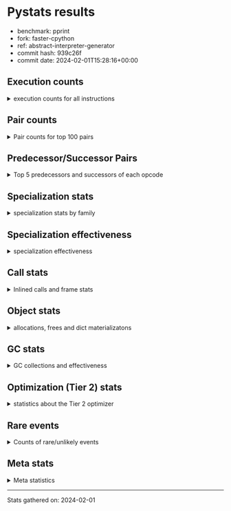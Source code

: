 
# Pystats results

- benchmark: pprint
- fork: faster-cpython
- ref: abstract-interpreter-generator
- commit hash: 939c26f
- commit date: 2024-02-01T15:28:16+00:00

## Execution counts

<details>
<summary> execution counts for all instructions </summary>

|Name | Count | Self | Cumulative | Miss ratio | 
|---|---:|---:|---:|---:|
| LOAD_FAST | 3,904,027,280 | 19.2% | 19.2% |  |
| STORE_FAST | 1,824,010,800 | 9.0% | 28.2% |  |
| LOAD_GLOBAL_BUILTIN | 1,680,009,460 | 8.3% | 36.4% |  |
| LOAD_CONST | 1,328,007,760 | 6.5% | 43.0% |  |
| POP_JUMP_IF_FALSE | 1,224,008,080 | 6.0% | 49.0% |  |
| TO_BOOL_BOOL | 1,056,004,800 | 5.2% | 54.2% |  |
| LOAD_FAST_LOAD_FAST | 1,008,008,880 | 5.0% | 59.1% |  |
| CALL_BUILTIN_FAST | 560,003,940 | 2.8% | 61.9% |  |
| RETURN_VALUE | 560,002,000 | 2.8% | 64.7% |  |
| POP_JUMP_IF_TRUE | 552,001,280 | 2.7% | 67.4% |  |
| RESUME_CHECK | 488,004,300 | 2.4% | 69.8% |  |
| CALL_BUILTIN_O | 448,002,040 | 2.2% | 72.0% |  |
| CALL_PY_EXACT_ARGS | 320,004,040 | 1.6% | 73.5% |  |
| LOAD_ATTR_METHOD_WITH_VALUES | 320,003,980 | 1.6% | 75.1% |  |
| LOAD_ATTR | 312,081,480 | 1.5% | 76.7% |  |
| BUILD_TUPLE | 288,000,880 | 1.4% | 78.1% |  |
| LOAD_GLOBAL_MODULE | 280,001,740 | 1.4% | 79.4% |  |
| POP_TOP | 272,002,320 | 1.3% | 80.8% |  |
| CONTAINS_OP | 256,002,320 | 1.3% | 82.0% |  |
| UNPACK_SEQUENCE_TUPLE | 240,000,660 | 1.2% | 83.2% |  |
| IS_OP | 216,000,880 | 1.1% | 84.3% |  |
| ENTER_EXECUTOR | 215,998,720 | 1.1% | 85.4% |  |
| PUSH_NULL | 208,001,760 | 1.0% | 86.4% |  |
| INTERPRETER_EXIT | 168,000,160 | 0.8% | 87.2% |  |
| CALL_TYPE_1 | 160,001,620 | 0.8% | 88.0% |  |
| LOAD_ATTR_INSTANCE_VALUE | 152,001,880 | 0.7% | 88.7% |  |
| FOR_ITER_LIST | 136,860,620 | 0.7% | 89.4% | 33.4% |
| LOAD_ATTR_METHOD_NO_DICT | 120,000,640 | 0.6% | 90.0% |  |
| EXTENDED_ARG | 120,000,160 | 0.6% | 90.6% |  |
| RETURN_CONST | 104,000,240 | 0.5% | 91.1% |  |
| CALL_METHOD_DESCRIPTOR_O | 104,000,180 | 0.5% | 91.6% |  |
| FOR_ITER_TUPLE | 96,863,760 | 0.5% | 92.1% | 47.2% |
| CALL | 96,027,540 | 0.5% | 92.6% |  |
| BINARY_OP | 96,025,120 | 0.5% | 93.0% |  |
| BINARY_OP_ADD_INT | 96,000,320 | 0.5% | 93.5% |  |
| DELETE_SUBSCR | 96,000,240 | 0.5% | 94.0% |  |
| GET_ITER | 96,000,160 | 0.5% | 94.5% |  |
| BUILD_LIST | 96,000,160 | 0.5% | 94.9% |  |
| STORE_SUBSCR_DICT | 96,000,140 | 0.5% | 95.4% |  |
| TO_BOOL_NONE | 96,000,080 | 0.5% | 95.9% |  |
| STORE_ATTR_SLOT | 95,999,960 | 0.5% | 96.3% |  |
| BINARY_SUBSCR_TUPLE_INT | 95,999,920 | 0.5% | 96.8% |  |
| COMPARE_OP_INT | 80,000,160 | 0.4% | 97.2% |  |
| TO_BOOL | 72,019,860 | 0.4% | 97.6% |  |
| CALL_LEN | 56,000,020 | 0.3% | 97.8% |  |
| COPY | 48,000,720 | 0.2% | 98.1% |  |
| FORMAT_SIMPLE | 48,000,640 | 0.2% | 98.3% |  |
| CONVERT_VALUE | 48,000,640 | 0.2% | 98.5% |  |
| JUMP_FORWARD | 48,000,240 | 0.2% | 98.8% |  |
| LOAD_ATTR_SLOT | 47,999,920 | 0.2% | 99.0% |  |
| STORE_FAST_STORE_FAST | 32,000,480 | 0.2% | 99.2% |  |
| NOP | 24,000,640 | 0.1% | 99.3% |  |
| CALL_METHOD_DESCRIPTOR_NOARGS | 24,000,560 | 0.1% | 99.4% |  |
| BUILD_STRING | 24,000,320 | 0.1% | 99.5% |  |
| UNPACK_SEQUENCE_TWO_TUPLE | 24,000,280 | 0.1% | 99.6% |  |
| TO_BOOL_LIST | 24,000,120 | 0.1% | 99.8% |  |
| CALL_KW | 24,000,000 | 0.1% | 99.9% |  |
| BINARY_OP_SUBTRACT_INT | 16,000,300 | 0.1% | 100.0% |  |
| LOAD_ATTR_METHOD_LAZY_DICT | 8,000,160 | 0.0% | 100.0% |  |
| LOAD_GLOBAL | 2,560 | 0.0% | 100.0% |  |
| JUMP_BACKWARD | 1,700 | 0.0% | 100.0% |  |
| UNPACK_SEQUENCE | 360 | 0.0% | 100.0% |  |
| RESUME | 340 | 0.0% | 100.0% |  |
| COMPARE_OP | 320 | 0.0% | 100.0% |  |
| LOAD_DEREF | 320 | 0.0% | 100.0% |  |
| LOAD_ATTR_MODULE | 240 | 0.0% | 100.0% |  |
| STORE_SUBSCR | 200 | 0.0% | 100.0% |  |
| BINARY_SUBSCR | 160 | 0.0% | 100.0% |  |
| CALL_FUNCTION_EX | 160 | 0.0% | 100.0% |  |
| COPY_FREE_VARS | 160 | 0.0% | 100.0% |  |
| FOR_ITER | 160 | 0.0% | 100.0% |  |
| BINARY_OP_SUBTRACT_FLOAT | 120 | 0.0% | 100.0% |  |
| CHECK_EXC_MATCH | 80 | 0.0% | 100.0% |  |
| POP_EXCEPT | 80 | 0.0% | 100.0% |  |
| PUSH_EXC_INFO | 80 | 0.0% | 100.0% |  |
| BUILD_MAP | 80 | 0.0% | 100.0% |  |
| JUMP_BACKWARD_NO_INTERRUPT | 80 | 0.0% | 100.0% |  |
| POP_JUMP_IF_NONE | 80 | 0.0% | 100.0% |  |
| STORE_ATTR | 80 | 0.0% | 100.0% |  |
| BINARY_OP_ADD_UNICODE | 60 | 0.0% | 100.0% |  |
| CALL_METHOD_DESCRIPTOR_FAST | 60 | 0.0% | 100.0% |  |
| LOAD_ATTR_NONDESCRIPTOR_WITH_VALUES | 60 | 0.0% | 100.0% |  |


</details>

## Pair counts

<details>
<summary> Pair counts for top 100 pairs </summary>

|Pair | Count | Self | Cumulative | 
|---|---:|---:|---:|
| LOAD_GLOBAL_BUILTIN LOAD_FAST | 1,040,006,800 | 5.1% | 5.1% |
| STORE_FAST LOAD_FAST | 928,005,520 | 4.6% | 9.7% |
| LOAD_FAST LOAD_GLOBAL_BUILTIN | 640,002,240 | 3.1% | 12.8% |
| POP_JUMP_IF_FALSE LOAD_GLOBAL_BUILTIN | 536,002,680 | 2.6% | 15.5% |
| TO_BOOL_BOOL POP_JUMP_IF_FALSE | 528,003,940 | 2.6% | 18.1% |
| STORE_FAST STORE_FAST | 464,001,440 | 2.3% | 20.3% |
| POP_JUMP_IF_FALSE LOAD_FAST | 448,003,200 | 2.2% | 22.5% |
| LOAD_FAST TO_BOOL_BOOL | 440,001,000 | 2.2% | 24.7% |
| TO_BOOL_BOOL POP_JUMP_IF_TRUE | 432,000,740 | 2.1% | 26.8% |
| CALL_BUILTIN_FAST TO_BOOL_BOOL | 424,001,680 | 2.1% | 28.9% |
| LOAD_GLOBAL_BUILTIN CALL_BUILTIN_FAST | 424,001,680 | 2.1% | 31.0% |
| LOAD_FAST CALL_BUILTIN_O | 424,001,520 | 2.1% | 33.1% |
| LOAD_FAST LOAD_CONST | 400,002,160 | 2.0% | 35.1% |
| CALL_PY_EXACT_ARGS RESUME_CHECK | 320,004,040 | 1.6% | 36.6% |
| LOAD_FAST LOAD_ATTR_METHOD_WITH_VALUES | 320,003,720 | 1.6% | 38.2% |
| LOAD_CONST LOAD_CONST | 304,002,480 | 1.5% | 39.7% |
| BUILD_TUPLE RETURN_VALUE | 288,000,880 | 1.4% | 41.1% |
| POP_TOP LOAD_FAST | 264,001,920 | 1.3% | 42.4% |
| LOAD_CONST STORE_FAST | 264,000,720 | 1.3% | 43.7% |
| CONTAINS_OP POP_JUMP_IF_FALSE | 256,002,320 | 1.3% | 45.0% |
| RETURN_VALUE RETURN_VALUE | 240,000,800 | 1.2% | 46.2% |
| RETURN_VALUE UNPACK_SEQUENCE_TUPLE | 240,000,520 | 1.2% | 47.3% |
| UNPACK_SEQUENCE_TUPLE STORE_FAST | 232,000,600 | 1.1% | 48.5% |
| LOAD_ATTR IS_OP | 216,000,880 | 1.1% | 49.5% |
| LOAD_GLOBAL_BUILTIN LOAD_ATTR | 216,000,720 | 1.1% | 50.6% |
| POP_JUMP_IF_TRUE LOAD_FAST | 216,000,560 | 1.1% | 51.7% |
| POP_JUMP_IF_TRUE ENTER_EXECUTOR | 215,998,620 | 1.1% | 52.7% |
| LOAD_ATTR_METHOD_WITH_VALUES LOAD_FAST_LOAD_FAST | 208,003,700 | 1.0% | 53.8% |
| LOAD_FAST_LOAD_FAST LOAD_FAST_LOAD_FAST | 208,002,400 | 1.0% | 54.8% |
| LOAD_FAST_LOAD_FAST CALL_PY_EXACT_ARGS | 208,002,400 | 1.0% | 55.8% |
| LOAD_FAST PUSH_NULL | 208,001,440 | 1.0% | 56.8% |
| PUSH_NULL LOAD_FAST | 208,001,040 | 1.0% | 57.8% |
| CALL_BUILTIN_O POP_TOP | 208,000,780 | 1.0% | 58.9% |
| STORE_FAST LOAD_GLOBAL_BUILTIN | 192,001,520 | 0.9% | 59.8% |
| IS_OP POP_JUMP_IF_FALSE | 168,000,720 | 0.8% | 60.6% |
| CACHE RESUME_CHECK | 168,000,000 | 0.8% | 61.5% |
| RESUME_CHECK LOAD_FAST | 160,002,140 | 0.8% | 62.3% |
| RESUME_CHECK LOAD_GLOBAL_BUILTIN | 160,002,040 | 0.8% | 63.0% |
| LOAD_FAST CALL_TYPE_1 | 160,001,560 | 0.8% | 63.8% |
| CALL_TYPE_1 STORE_FAST | 160,001,560 | 0.8% | 64.6% |
| LOAD_GLOBAL_MODULE CONTAINS_OP | 160,001,560 | 0.8% | 65.4% |
| LOAD_FAST LOAD_GLOBAL_MODULE | 160,001,520 | 0.8% | 66.2% |
| LOAD_FAST LOAD_ATTR_INSTANCE_VALUE | 152,001,640 | 0.7% | 66.9% |
| LOAD_ATTR_INSTANCE_VALUE TO_BOOL_BOOL | 144,001,000 | 0.7% | 67.6% |
| LOAD_CONST BUILD_TUPLE | 144,000,720 | 0.7% | 68.4% |
| CALL_BUILTIN_O LOAD_CONST | 144,000,640 | 0.7% | 69.1% |
| CALL_BUILTIN_FAST STORE_FAST | 136,002,060 | 0.7% | 69.7% |
| LOAD_CONST CALL_BUILTIN_FAST | 136,001,520 | 0.7% | 70.4% |
| EXTENDED_ARG POP_JUMP_IF_FALSE | 120,000,160 | 0.6% | 71.0% |
| LOAD_FAST_LOAD_FAST LOAD_FAST | 112,001,440 | 0.6% | 71.5% |
| LOAD_FAST CALL_PY_EXACT_ARGS | 112,001,280 | 0.6% | 72.1% |
| LOAD_FAST LOAD_FAST_LOAD_FAST | 112,000,320 | 0.6% | 72.6% |
| LOAD_ATTR_METHOD_WITH_VALUES LOAD_FAST | 112,000,280 | 0.6% | 73.2% |
| LOAD_FAST CALL_METHOD_DESCRIPTOR_O | 103,999,960 | 0.5% | 73.7% |
| LOAD_FAST LOAD_ATTR | 96,001,560 | 0.5% | 74.2% |
| LOAD_FAST_LOAD_FAST CONTAINS_OP | 96,000,720 | 0.5% | 74.6% |
| LOAD_CONST LOAD_FAST_LOAD_FAST | 96,000,640 | 0.5% | 75.1% |
| POP_JUMP_IF_FALSE LOAD_CONST | 96,000,640 | 0.5% | 75.6% |
| CALL_BUILTIN_O STORE_FAST | 96,000,620 | 0.5% | 76.1% |
| STORE_FAST LOAD_CONST | 96,000,320 | 0.5% | 76.5% |
| LOAD_ATTR STORE_FAST | 96,000,280 | 0.5% | 77.0% |
| LOAD_FAST_LOAD_FAST DELETE_SUBSCR | 96,000,240 | 0.5% | 77.5% |
| BINARY_OP LOAD_FAST_LOAD_FAST | 96,000,180 | 0.5% | 78.0% |
| BUILD_LIST STORE_FAST | 96,000,160 | 0.5% | 78.4% |
| LOAD_FAST GET_ITER | 96,000,160 | 0.5% | 78.9% |
| LOAD_FAST_LOAD_FAST BUILD_TUPLE | 96,000,160 | 0.5% | 79.4% |
| POP_JUMP_IF_FALSE LOAD_FAST_LOAD_FAST | 96,000,160 | 0.5% | 79.8% |
| STORE_FAST BUILD_LIST | 96,000,160 | 0.5% | 80.3% |
| BINARY_OP_ADD_INT STORE_FAST | 96,000,140 | 0.5% | 80.8% |
| LOAD_CONST BINARY_OP_ADD_INT | 96,000,120 | 0.5% | 81.3% |
| TO_BOOL_BOOL EXTENDED_ARG | 96,000,120 | 0.5% | 81.7% |
| CALL_METHOD_DESCRIPTOR_O BINARY_OP | 96,000,080 | 0.5% | 82.2% |
| LOAD_ATTR_METHOD_NO_DICT LOAD_FAST | 96,000,080 | 0.5% | 82.7% |
| STORE_SUBSCR_DICT LOAD_CONST | 96,000,080 | 0.5% | 83.1% |
| TO_BOOL_NONE POP_JUMP_IF_FALSE | 96,000,080 | 0.5% | 83.6% |
| LOAD_FAST_LOAD_FAST STORE_SUBSCR_DICT | 96,000,040 | 0.5% | 84.1% |
| LOAD_CONST LOAD_ATTR_METHOD_NO_DICT | 96,000,000 | 0.5% | 84.6% |
| LOAD_FAST TO_BOOL_NONE | 96,000,000 | 0.5% | 85.0% |
| RETURN_CONST INTERPRETER_EXIT | 96,000,000 | 0.5% | 85.5% |
| RESUME_CHECK LOAD_FAST_LOAD_FAST | 95,999,960 | 0.5% | 86.0% |
| STORE_ATTR_SLOT RETURN_CONST | 95,999,960 | 0.5% | 86.5% |
| LOAD_FAST_LOAD_FAST STORE_ATTR_SLOT | 95,999,920 | 0.5% | 86.9% |
| BINARY_SUBSCR_TUPLE_INT CALL | 95,999,920 | 0.5% | 87.4% |
| LOAD_GLOBAL_MODULE LOAD_FAST | 95,999,920 | 0.5% | 87.9% |
| LOAD_CONST BINARY_SUBSCR_TUPLE_INT | 95,999,840 | 0.5% | 88.3% |
| ENTER_EXECUTOR LOAD_GLOBAL_BUILTIN | 79,999,280 | 0.4% | 88.7% |
| ENTER_EXECUTOR FOR_ITER_LIST | 78,085,140 | 0.4% | 89.1% |
| LOAD_FAST TO_BOOL | 72,000,760 | 0.4% | 89.5% |
| TO_BOOL POP_JUMP_IF_TRUE | 72,000,260 | 0.4% | 89.8% |
| DELETE_SUBSCR LOAD_FAST | 72,000,160 | 0.4% | 90.2% |
| RETURN_VALUE INTERPRETER_EXIT | 72,000,160 | 0.4% | 90.5% |
| POP_JUMP_IF_TRUE LOAD_CONST | 72,000,160 | 0.4% | 90.9% |
| FOR_ITER_TUPLE STORE_FAST | 58,172,940 | 0.3% | 91.2% |
| FOR_ITER_LIST LOAD_FAST_LOAD_FAST | 58,171,180 | 0.3% | 91.5% |
| ENTER_EXECUTOR FOR_ITER_TUPLE | 57,914,220 | 0.3% | 91.7% |
| GET_ITER FOR_ITER_LIST | 57,913,000 | 0.3% | 92.0% |
| COMPARE_OP_INT POP_JUMP_IF_FALSE | 56,000,200 | 0.3% | 92.3% |
| LOAD_FAST CALL_LEN | 55,999,960 | 0.3% | 92.6% |
| FOR_ITER_LIST STORE_FAST | 53,827,340 | 0.3% | 92.8% |
| POP_JUMP_IF_FALSE POP_TOP | 48,000,720 | 0.2% | 93.1% |


</details>

## Predecessor/Successor Pairs

<details>
<summary> Top 5 predecessors and successors of each opcode </summary>

### CACHE

<details>
<summary> Successors and predecessors for CACHE </summary>

|Successors | Count | Percentage | 
|---|---:|---:|
| RESUME_CHECK | 168,000,000 | 100.0% |
| RESUME | 160 | 0.0% |


</details>

### BINARY_SUBSCR

<details>
<summary> Successors and predecessors for BINARY_SUBSCR </summary>

|Predecessors | Count | Percentage | 
|---|---:|---:|
| LOAD_CONST | 160 | 100.0% |

|Successors | Count | Percentage | 
|---|---:|---:|
| CALL | 80 | 50.0% |
| BINARY_SUBSCR_TUPLE_INT | 80 | 50.0% |


</details>

### CHECK_EXC_MATCH

<details>
<summary> Successors and predecessors for CHECK_EXC_MATCH </summary>

|Predecessors | Count | Percentage | 
|---|---:|---:|
| LOAD_GLOBAL_BUILTIN | 60 | 75.0% |
| LOAD_GLOBAL | 20 | 25.0% |

|Successors | Count | Percentage | 
|---|---:|---:|
| POP_JUMP_IF_FALSE | 80 | 100.0% |


</details>

### DELETE_SUBSCR

<details>
<summary> Successors and predecessors for DELETE_SUBSCR </summary>

|Predecessors | Count | Percentage | 
|---|---:|---:|
| LOAD_FAST_LOAD_FAST | 96,000,240 | 100.0% |

|Successors | Count | Percentage | 
|---|---:|---:|
| LOAD_FAST | 72,000,160 | 75.0% |
| LOAD_CONST | 24,000,000 | 25.0% |
| RETURN_CONST | 80 | 0.0% |


</details>

### FORMAT_SIMPLE

<details>
<summary> Successors and predecessors for FORMAT_SIMPLE </summary>

|Predecessors | Count | Percentage | 
|---|---:|---:|
| CONVERT_VALUE | 48,000,640 | 100.0% |

|Successors | Count | Percentage | 
|---|---:|---:|
| BUILD_STRING | 24,000,320 | 50.0% |
| LOAD_CONST | 24,000,320 | 50.0% |


</details>

### GET_ITER

<details>
<summary> Successors and predecessors for GET_ITER </summary>

|Predecessors | Count | Percentage | 
|---|---:|---:|
| LOAD_FAST | 96,000,160 | 100.0% |

|Successors | Count | Percentage | 
|---|---:|---:|
| FOR_ITER_LIST | 57,913,000 | 60.3% |
| FOR_ITER_TUPLE | 38,087,040 | 39.7% |
| FOR_ITER | 120 | 0.0% |


</details>

### INTERPRETER_EXIT

<details>
<summary> Successors and predecessors for INTERPRETER_EXIT </summary>

|Predecessors | Count | Percentage | 
|---|---:|---:|
| RETURN_CONST | 96,000,000 | 57.1% |
| RETURN_VALUE | 72,000,160 | 42.9% |


</details>

### NOP

<details>
<summary> Successors and predecessors for NOP </summary>

|Predecessors | Count | Percentage | 
|---|---:|---:|
| RESUME_CHECK | 23,999,960 | 100.0% |
| STORE_FAST | 480 | 0.0% |
| POP_TOP | 160 | 0.0% |
| RESUME | 40 | 0.0% |

|Successors | Count | Percentage | 
|---|---:|---:|
| LOAD_FAST | 24,000,000 | 100.0% |
| LOAD_GLOBAL_BUILTIN | 400 | 0.0% |
| LOAD_DEREF | 160 | 0.0% |
| LOAD_GLOBAL | 80 | 0.0% |


</details>

### POP_EXCEPT

<details>
<summary> Successors and predecessors for POP_EXCEPT </summary>

|Predecessors | Count | Percentage | 
|---|---:|---:|
| STORE_FAST | 80 | 100.0% |

|Successors | Count | Percentage | 
|---|---:|---:|
| JUMP_BACKWARD_NO_INTERRUPT | 80 | 100.0% |


</details>

### POP_TOP

<details>
<summary> Successors and predecessors for POP_TOP </summary>

|Predecessors | Count | Percentage | 
|---|---:|---:|
| CALL_BUILTIN_O | 208,000,780 | 76.5% |
| POP_JUMP_IF_FALSE | 48,000,720 | 17.6% |
| RETURN_CONST | 8,000,240 | 2.9% |
| CALL_METHOD_DESCRIPTOR_O | 8,000,100 | 2.9% |
| CALL | 480 | 0.0% |

|Successors | Count | Percentage | 
|---|---:|---:|
| LOAD_FAST | 264,001,920 | 97.1% |
| RETURN_CONST | 8,000,080 | 2.9% |
| NOP | 160 | 0.0% |
| LOAD_CONST | 80 | 0.0% |
| LOAD_FAST_LOAD_FAST | 80 | 0.0% |


</details>

### PUSH_EXC_INFO

<details>
<summary> Successors and predecessors for PUSH_EXC_INFO </summary>

|Predecessors | Count | Percentage | 
|---|---:|---:|
| ENTER_EXECUTOR | 80 | 100.0% |

|Successors | Count | Percentage | 
|---|---:|---:|
| LOAD_GLOBAL | 40 | 50.0% |
| LOAD_GLOBAL_BUILTIN | 40 | 50.0% |


</details>

### PUSH_NULL

<details>
<summary> Successors and predecessors for PUSH_NULL </summary>

|Predecessors | Count | Percentage | 
|---|---:|---:|
| LOAD_FAST | 208,001,440 | 100.0% |
| LOAD_DEREF | 160 | 0.0% |
| LOAD_ATTR_MODULE | 120 | 0.0% |
| LOAD_ATTR | 40 | 0.0% |

|Successors | Count | Percentage | 
|---|---:|---:|
| LOAD_FAST | 208,001,040 | 100.0% |
| CALL | 640 | 0.0% |
| LOAD_FAST_LOAD_FAST | 80 | 0.0% |


</details>

### RETURN_VALUE

<details>
<summary> Successors and predecessors for RETURN_VALUE </summary>

|Predecessors | Count | Percentage | 
|---|---:|---:|
| BUILD_TUPLE | 288,000,880 | 51.4% |
| RETURN_VALUE | 240,000,800 | 42.9% |
| COMPARE_OP_INT | 23,999,960 | 4.3% |
| LOAD_FAST | 8,000,240 | 1.4% |
| CALL_METHOD_DESCRIPTOR_NOARGS | 60 | 0.0% |

|Successors | Count | Percentage | 
|---|---:|---:|
| RETURN_VALUE | 240,000,800 | 42.9% |
| UNPACK_SEQUENCE_TUPLE | 240,000,520 | 42.9% |
| INTERPRETER_EXIT | 72,000,160 | 12.9% |
| STORE_FAST | 8,000,080 | 1.4% |
| UNPACK_SEQUENCE | 280 | 0.0% |


</details>

### STORE_SUBSCR

<details>
<summary> Successors and predecessors for STORE_SUBSCR </summary>

|Predecessors | Count | Percentage | 
|---|---:|---:|
| LOAD_FAST_LOAD_FAST | 200 | 100.0% |

|Successors | Count | Percentage | 
|---|---:|---:|
| STORE_SUBSCR_DICT | 100 | 50.0% |
| LOAD_CONST | 80 | 40.0% |
| LOAD_FAST | 20 | 10.0% |


</details>

### TO_BOOL

<details>
<summary> Successors and predecessors for TO_BOOL </summary>

|Predecessors | Count | Percentage | 
|---|---:|---:|
| LOAD_FAST | 72,000,760 | 100.0% |
| TO_BOOL | 18,340 | 0.0% |
| CALL | 200 | 0.0% |
| CALL_BUILTIN_FAST | 200 | 0.0% |
| COPY | 160 | 0.0% |

|Successors | Count | Percentage | 
|---|---:|---:|
| POP_JUMP_IF_TRUE | 72,000,260 | 100.0% |
| TO_BOOL | 18,340 | 0.0% |
| TO_BOOL_BOOL | 640 | 0.0% |
| POP_JUMP_IF_FALSE | 460 | 0.0% |
| TO_BOOL_NONE | 80 | 0.0% |


</details>

### BINARY_OP

<details>
<summary> Successors and predecessors for BINARY_OP </summary>

|Predecessors | Count | Percentage | 
|---|---:|---:|
| CALL_METHOD_DESCRIPTOR_O | 96,000,080 | 100.0% |
| BINARY_OP | 24,280 | 0.0% |
| LOAD_CONST | 280 | 0.0% |
| LOAD_FAST | 280 | 0.0% |
| CALL | 80 | 0.0% |

|Successors | Count | Percentage | 
|---|---:|---:|
| LOAD_FAST_LOAD_FAST | 96,000,180 | 100.0% |
| BINARY_OP | 24,280 | 0.0% |
| STORE_FAST | 220 | 0.0% |
| BINARY_OP_ADD_INT | 160 | 0.0% |
| BINARY_OP_SUBTRACT_INT | 100 | 0.0% |


</details>

### BUILD_LIST

<details>
<summary> Successors and predecessors for BUILD_LIST </summary>

|Predecessors | Count | Percentage | 
|---|---:|---:|
| STORE_FAST | 96,000,160 | 100.0% |

|Successors | Count | Percentage | 
|---|---:|---:|
| STORE_FAST | 96,000,160 | 100.0% |


</details>

### BUILD_MAP

<details>
<summary> Successors and predecessors for BUILD_MAP </summary>

|Predecessors | Count | Percentage | 
|---|---:|---:|
| LOAD_CONST | 80 | 100.0% |

|Successors | Count | Percentage | 
|---|---:|---:|
| LOAD_CONST | 80 | 100.0% |


</details>

### BUILD_STRING

<details>
<summary> Successors and predecessors for BUILD_STRING </summary>

|Predecessors | Count | Percentage | 
|---|---:|---:|
| FORMAT_SIMPLE | 24,000,320 | 100.0% |

|Successors | Count | Percentage | 
|---|---:|---:|
| CALL_BUILTIN_O | 24,000,240 | 100.0% |
| CALL | 80 | 0.0% |


</details>

### BUILD_TUPLE

<details>
<summary> Successors and predecessors for BUILD_TUPLE </summary>

|Predecessors | Count | Percentage | 
|---|---:|---:|
| LOAD_CONST | 144,000,720 | 50.0% |
| LOAD_FAST_LOAD_FAST | 96,000,160 | 33.3% |
| CALL | 48,000,000 | 16.7% |

|Successors | Count | Percentage | 
|---|---:|---:|
| RETURN_VALUE | 288,000,880 | 100.0% |


</details>

### CALL

<details>
<summary> Successors and predecessors for CALL </summary>

|Predecessors | Count | Percentage | 
|---|---:|---:|
| BINARY_SUBSCR_TUPLE_INT | 95,999,920 | 100.0% |
| CALL | 24,380 | 0.0% |
| LOAD_FAST | 1,200 | 0.0% |
| PUSH_NULL | 640 | 0.0% |
| LOAD_FAST_LOAD_FAST | 320 | 0.0% |

|Successors | Count | Percentage | 
|---|---:|---:|
| BUILD_TUPLE | 48,000,000 | 50.0% |
| LOAD_GLOBAL_MODULE | 47,999,920 | 50.0% |
| CALL | 24,380 | 0.0% |
| STORE_FAST | 500 | 0.0% |
| POP_TOP | 480 | 0.0% |


</details>

### CALL_FUNCTION_EX

<details>
<summary> Successors and predecessors for CALL_FUNCTION_EX </summary>

|Predecessors | Count | Percentage | 
|---|---:|---:|
| LOAD_FAST | 160 | 100.0% |

|Successors | Count | Percentage | 
|---|---:|---:|
| COPY_FREE_VARS | 160 | 100.0% |


</details>

### CALL_KW

<details>
<summary> Successors and predecessors for CALL_KW </summary>

|Predecessors | Count | Percentage | 
|---|---:|---:|
| LOAD_CONST | 24,000,000 | 100.0% |

|Successors | Count | Percentage | 
|---|---:|---:|
| STORE_FAST | 24,000,000 | 100.0% |


</details>

### COMPARE_OP

<details>
<summary> Successors and predecessors for COMPARE_OP </summary>

|Predecessors | Count | Percentage | 
|---|---:|---:|
| LOAD_CONST | 200 | 62.5% |
| LOAD_ATTR | 40 | 12.5% |
| LOAD_FAST | 40 | 12.5% |
| LOAD_ATTR_SLOT | 40 | 12.5% |

|Successors | Count | Percentage | 
|---|---:|---:|
| COMPARE_OP_INT | 160 | 50.0% |
| POP_JUMP_IF_FALSE | 120 | 37.5% |
| RETURN_VALUE | 40 | 12.5% |


</details>

### CONTAINS_OP

<details>
<summary> Successors and predecessors for CONTAINS_OP </summary>

|Predecessors | Count | Percentage | 
|---|---:|---:|
| LOAD_GLOBAL_MODULE | 160,001,560 | 62.5% |
| LOAD_FAST_LOAD_FAST | 96,000,720 | 37.5% |
| LOAD_GLOBAL | 40 | 0.0% |

|Successors | Count | Percentage | 
|---|---:|---:|
| POP_JUMP_IF_FALSE | 256,002,320 | 100.0% |


</details>

### CONVERT_VALUE

<details>
<summary> Successors and predecessors for CONVERT_VALUE </summary>

|Predecessors | Count | Percentage | 
|---|---:|---:|
| LOAD_FAST | 48,000,640 | 100.0% |

|Successors | Count | Percentage | 
|---|---:|---:|
| FORMAT_SIMPLE | 48,000,640 | 100.0% |


</details>

### COPY

<details>
<summary> Successors and predecessors for COPY </summary>

|Predecessors | Count | Percentage | 
|---|---:|---:|
| LOAD_FAST | 48,000,640 | 100.0% |
| BINARY_OP_ADD_INT | 60 | 0.0% |
| BINARY_OP | 20 | 0.0% |

|Successors | Count | Percentage | 
|---|---:|---:|
| TO_BOOL_BOOL | 48,000,480 | 100.0% |
| TO_BOOL | 160 | 0.0% |
| STORE_FAST_STORE_FAST | 80 | 0.0% |


</details>

### COPY_FREE_VARS

<details>
<summary> Successors and predecessors for COPY_FREE_VARS </summary>

|Predecessors | Count | Percentage | 
|---|---:|---:|
| CALL_FUNCTION_EX | 160 | 100.0% |

|Successors | Count | Percentage | 
|---|---:|---:|
| RESUME_CHECK | 120 | 75.0% |
| RESUME | 40 | 25.0% |


</details>

### ENTER_EXECUTOR

<details>
<summary> Successors and predecessors for ENTER_EXECUTOR </summary>

|Predecessors | Count | Percentage | 
|---|---:|---:|
| POP_JUMP_IF_TRUE | 215,998,620 | 100.0% |
| JUMP_BACKWARD | 100 | 0.0% |

|Successors | Count | Percentage | 
|---|---:|---:|
| LOAD_GLOBAL_BUILTIN | 79,999,280 | 37.0% |
| FOR_ITER_LIST | 78,085,140 | 36.2% |
| FOR_ITER_TUPLE | 57,914,220 | 26.8% |
| PUSH_EXC_INFO | 80 | 0.0% |


</details>

### EXTENDED_ARG

<details>
<summary> Successors and predecessors for EXTENDED_ARG </summary>

|Predecessors | Count | Percentage | 
|---|---:|---:|
| TO_BOOL_BOOL | 96,000,120 | 80.0% |
| IS_OP | 24,000,000 | 20.0% |
| TO_BOOL | 40 | 0.0% |

|Successors | Count | Percentage | 
|---|---:|---:|
| POP_JUMP_IF_FALSE | 120,000,160 | 100.0% |


</details>

### FOR_ITER

<details>
<summary> Successors and predecessors for FOR_ITER </summary>

|Predecessors | Count | Percentage | 
|---|---:|---:|
| GET_ITER | 120 | 75.0% |
| JUMP_BACKWARD | 40 | 25.0% |

|Successors | Count | Percentage | 
|---|---:|---:|
| STORE_FAST | 40 | 25.0% |
| UNPACK_SEQUENCE | 40 | 25.0% |
| FOR_ITER_LIST | 40 | 25.0% |
| FOR_ITER_TUPLE | 40 | 25.0% |


</details>

### IS_OP

<details>
<summary> Successors and predecessors for IS_OP </summary>

|Predecessors | Count | Percentage | 
|---|---:|---:|
| LOAD_ATTR | 216,000,880 | 100.0% |

|Successors | Count | Percentage | 
|---|---:|---:|
| POP_JUMP_IF_FALSE | 168,000,720 | 77.8% |
| POP_JUMP_IF_TRUE | 24,000,160 | 11.1% |
| EXTENDED_ARG | 24,000,000 | 11.1% |


</details>

### JUMP_BACKWARD

<details>
<summary> Successors and predecessors for JUMP_BACKWARD </summary>

|Predecessors | Count | Percentage | 
|---|---:|---:|
| POP_JUMP_IF_TRUE | 1,700 | 100.0% |

|Successors | Count | Percentage | 
|---|---:|---:|
| FOR_ITER_TUPLE | 640 | 37.6% |
| FOR_ITER_LIST | 600 | 35.3% |
| LOAD_FAST | 320 | 18.8% |
| ENTER_EXECUTOR | 100 | 5.9% |
| FOR_ITER | 40 | 2.4% |


</details>

### JUMP_BACKWARD_NO_INTERRUPT

<details>
<summary> Successors and predecessors for JUMP_BACKWARD_NO_INTERRUPT </summary>

|Predecessors | Count | Percentage | 
|---|---:|---:|
| POP_EXCEPT | 80 | 100.0% |

|Successors | Count | Percentage | 
|---|---:|---:|
| LOAD_FAST | 80 | 100.0% |


</details>

### JUMP_FORWARD

<details>
<summary> Successors and predecessors for JUMP_FORWARD </summary>

|Predecessors | Count | Percentage | 
|---|---:|---:|
| STORE_FAST | 48,000,160 | 100.0% |
| LOAD_FAST | 80 | 0.0% |

|Successors | Count | Percentage | 
|---|---:|---:|
| LOAD_GLOBAL_BUILTIN | 24,000,120 | 50.0% |
| LOAD_FAST | 24,000,000 | 50.0% |
| LOAD_FAST_LOAD_FAST | 80 | 0.0% |
| LOAD_GLOBAL | 40 | 0.0% |


</details>

### LOAD_ATTR

<details>
<summary> Successors and predecessors for LOAD_ATTR </summary>

|Predecessors | Count | Percentage | 
|---|---:|---:|
| LOAD_GLOBAL_BUILTIN | 216,000,720 | 69.2% |
| LOAD_FAST | 96,001,560 | 30.8% |
| LOAD_ATTR | 78,540 | 0.0% |
| LOAD_GLOBAL | 240 | 0.0% |
| LOAD_CONST | 160 | 0.0% |

|Successors | Count | Percentage | 
|---|---:|---:|
| IS_OP | 216,000,880 | 69.2% |
| STORE_FAST | 96,000,280 | 30.8% |
| LOAD_ATTR | 78,540 | 0.0% |
| LOAD_ATTR_METHOD_WITH_VALUES | 260 | 0.0% |
| LOAD_FAST | 240 | 0.0% |


</details>

### LOAD_CONST

<details>
<summary> Successors and predecessors for LOAD_CONST </summary>

|Predecessors | Count | Percentage | 
|---|---:|---:|
| LOAD_FAST | 400,002,160 | 30.1% |
| LOAD_CONST | 304,002,480 | 22.9% |
| CALL_BUILTIN_O | 144,000,640 | 10.8% |
| POP_JUMP_IF_FALSE | 96,000,640 | 7.2% |
| STORE_FAST | 96,000,320 | 7.2% |

|Successors | Count | Percentage | 
|---|---:|---:|
| LOAD_CONST | 304,002,480 | 22.9% |
| STORE_FAST | 264,000,720 | 19.9% |
| BUILD_TUPLE | 144,000,720 | 10.8% |
| CALL_BUILTIN_FAST | 136,001,520 | 10.2% |
| LOAD_FAST_LOAD_FAST | 96,000,640 | 7.2% |


</details>

### LOAD_DEREF

<details>
<summary> Successors and predecessors for LOAD_DEREF </summary>

|Predecessors | Count | Percentage | 
|---|---:|---:|
| NOP | 160 | 50.0% |
| STORE_FAST | 160 | 50.0% |

|Successors | Count | Percentage | 
|---|---:|---:|
| PUSH_NULL | 160 | 50.0% |
| STORE_FAST | 160 | 50.0% |


</details>

### LOAD_FAST

<details>
<summary> Successors and predecessors for LOAD_FAST </summary>

|Predecessors | Count | Percentage | 
|---|---:|---:|
| LOAD_GLOBAL_BUILTIN | 1,040,006,800 | 26.6% |
| STORE_FAST | 928,005,520 | 23.8% |
| POP_JUMP_IF_FALSE | 448,003,200 | 11.5% |
| POP_TOP | 264,001,920 | 6.8% |
| POP_JUMP_IF_TRUE | 216,000,560 | 5.5% |

|Successors | Count | Percentage | 
|---|---:|---:|
| LOAD_GLOBAL_BUILTIN | 640,002,240 | 16.4% |
| TO_BOOL_BOOL | 440,001,000 | 11.3% |
| CALL_BUILTIN_O | 424,001,520 | 10.9% |
| LOAD_CONST | 400,002,160 | 10.2% |
| LOAD_ATTR_METHOD_WITH_VALUES | 320,003,720 | 8.2% |


</details>

### LOAD_FAST_LOAD_FAST

<details>
<summary> Successors and predecessors for LOAD_FAST_LOAD_FAST </summary>

|Predecessors | Count | Percentage | 
|---|---:|---:|
| LOAD_ATTR_METHOD_WITH_VALUES | 208,003,700 | 20.6% |
| LOAD_FAST_LOAD_FAST | 208,002,400 | 20.6% |
| LOAD_FAST | 112,000,320 | 11.1% |
| LOAD_CONST | 96,000,640 | 9.5% |
| BINARY_OP | 96,000,180 | 9.5% |

|Successors | Count | Percentage | 
|---|---:|---:|
| LOAD_FAST_LOAD_FAST | 208,002,400 | 20.6% |
| CALL_PY_EXACT_ARGS | 208,002,400 | 20.6% |
| LOAD_FAST | 112,001,440 | 11.1% |
| CONTAINS_OP | 96,000,720 | 9.5% |
| DELETE_SUBSCR | 96,000,240 | 9.5% |


</details>

### LOAD_GLOBAL

<details>
<summary> Successors and predecessors for LOAD_GLOBAL </summary>

|Predecessors | Count | Percentage | 
|---|---:|---:|
| LOAD_FAST | 800 | 31.2% |
| POP_JUMP_IF_FALSE | 680 | 26.6% |
| STORE_FAST | 160 | 6.2% |
| RESUME | 160 | 6.2% |
| RESUME_CHECK | 160 | 6.2% |

|Successors | Count | Percentage | 
|---|---:|---:|
| LOAD_GLOBAL_BUILTIN | 1,020 | 39.8% |
| LOAD_FAST | 720 | 28.1% |
| LOAD_GLOBAL_MODULE | 260 | 10.2% |
| LOAD_ATTR | 240 | 9.4% |
| CALL | 220 | 8.6% |


</details>

### POP_JUMP_IF_FALSE

<details>
<summary> Successors and predecessors for POP_JUMP_IF_FALSE </summary>

|Predecessors | Count | Percentage | 
|---|---:|---:|
| TO_BOOL_BOOL | 528,003,940 | 43.1% |
| CONTAINS_OP | 256,002,320 | 20.9% |
| IS_OP | 168,000,720 | 13.7% |
| EXTENDED_ARG | 120,000,160 | 9.8% |
| TO_BOOL_NONE | 96,000,080 | 7.8% |

|Successors | Count | Percentage | 
|---|---:|---:|
| LOAD_GLOBAL_BUILTIN | 536,002,680 | 43.8% |
| LOAD_FAST | 448,003,200 | 36.6% |
| LOAD_CONST | 96,000,640 | 7.8% |
| LOAD_FAST_LOAD_FAST | 96,000,160 | 7.8% |
| POP_TOP | 48,000,720 | 3.9% |


</details>

### POP_JUMP_IF_NONE

<details>
<summary> Successors and predecessors for POP_JUMP_IF_NONE </summary>

|Predecessors | Count | Percentage | 
|---|---:|---:|
| LOAD_FAST | 80 | 100.0% |

|Successors | Count | Percentage | 
|---|---:|---:|
| LOAD_CONST | 80 | 100.0% |


</details>

### POP_JUMP_IF_TRUE

<details>
<summary> Successors and predecessors for POP_JUMP_IF_TRUE </summary>

|Predecessors | Count | Percentage | 
|---|---:|---:|
| TO_BOOL_BOOL | 432,000,740 | 78.3% |
| TO_BOOL | 72,000,260 | 13.0% |
| IS_OP | 24,000,160 | 4.3% |
| TO_BOOL_LIST | 24,000,120 | 4.3% |

|Successors | Count | Percentage | 
|---|---:|---:|
| LOAD_FAST | 216,000,560 | 39.1% |
| ENTER_EXECUTOR | 215,998,620 | 39.1% |
| LOAD_CONST | 72,000,160 | 13.0% |
| LOAD_GLOBAL_BUILTIN | 48,000,040 | 8.7% |
| JUMP_BACKWARD | 1,700 | 0.0% |


</details>

### RETURN_CONST

<details>
<summary> Successors and predecessors for RETURN_CONST </summary>

|Predecessors | Count | Percentage | 
|---|---:|---:|
| STORE_ATTR_SLOT | 95,999,960 | 92.3% |
| POP_TOP | 8,000,080 | 7.7% |
| DELETE_SUBSCR | 80 | 0.0% |
| POP_JUMP_IF_TRUE | 80 | 0.0% |
| STORE_ATTR | 40 | 0.0% |

|Successors | Count | Percentage | 
|---|---:|---:|
| INTERPRETER_EXIT | 96,000,000 | 92.3% |
| POP_TOP | 8,000,240 | 7.7% |


</details>

### STORE_ATTR

<details>
<summary> Successors and predecessors for STORE_ATTR </summary>

|Predecessors | Count | Percentage | 
|---|---:|---:|
| LOAD_FAST_LOAD_FAST | 80 | 100.0% |

|Successors | Count | Percentage | 
|---|---:|---:|
| RETURN_CONST | 40 | 50.0% |
| STORE_ATTR_SLOT | 40 | 50.0% |


</details>

### STORE_FAST

<details>
<summary> Successors and predecessors for STORE_FAST </summary>

|Predecessors | Count | Percentage | 
|---|---:|---:|
| STORE_FAST | 464,001,440 | 25.4% |
| LOAD_CONST | 264,000,720 | 14.5% |
| UNPACK_SEQUENCE_TUPLE | 232,000,600 | 12.7% |
| CALL_TYPE_1 | 160,001,560 | 8.8% |
| CALL_BUILTIN_FAST | 136,002,060 | 7.5% |

|Successors | Count | Percentage | 
|---|---:|---:|
| LOAD_FAST | 928,005,520 | 50.9% |
| STORE_FAST | 464,001,440 | 25.4% |
| LOAD_GLOBAL_BUILTIN | 192,001,520 | 10.5% |
| LOAD_CONST | 96,000,320 | 5.3% |
| BUILD_LIST | 96,000,160 | 5.3% |


</details>

### STORE_FAST_STORE_FAST

<details>
<summary> Successors and predecessors for STORE_FAST_STORE_FAST </summary>

|Predecessors | Count | Percentage | 
|---|---:|---:|
| UNPACK_SEQUENCE_TWO_TUPLE | 24,000,280 | 75.0% |
| UNPACK_SEQUENCE_TUPLE | 8,000,060 | 25.0% |
| COPY | 80 | 0.0% |
| UNPACK_SEQUENCE | 60 | 0.0% |

|Successors | Count | Percentage | 
|---|---:|---:|
| LOAD_FAST | 24,000,320 | 75.0% |
| STORE_FAST | 8,000,080 | 25.0% |
| LOAD_GLOBAL | 40 | 0.0% |
| LOAD_GLOBAL_BUILTIN | 40 | 0.0% |


</details>

### UNPACK_SEQUENCE

<details>
<summary> Successors and predecessors for UNPACK_SEQUENCE </summary>

|Predecessors | Count | Percentage | 
|---|---:|---:|
| RETURN_VALUE | 280 | 77.8% |
| FOR_ITER | 40 | 11.1% |
| FOR_ITER_LIST | 40 | 11.1% |

|Successors | Count | Percentage | 
|---|---:|---:|
| UNPACK_SEQUENCE_TUPLE | 140 | 38.9% |
| STORE_FAST | 120 | 33.3% |
| STORE_FAST_STORE_FAST | 60 | 16.7% |
| UNPACK_SEQUENCE_TWO_TUPLE | 40 | 11.1% |


</details>

### RESUME

<details>
<summary> Successors and predecessors for RESUME </summary>

|Predecessors | Count | Percentage | 
|---|---:|---:|
| CACHE | 160 | 47.1% |
| CALL | 140 | 41.2% |
| COPY_FREE_VARS | 40 | 11.8% |

|Successors | Count | Percentage | 
|---|---:|---:|
| LOAD_GLOBAL | 160 | 47.1% |
| LOAD_FAST | 100 | 29.4% |
| NOP | 40 | 11.8% |
| LOAD_FAST_LOAD_FAST | 40 | 11.8% |


</details>

### BINARY_OP_ADD_INT

<details>
<summary> Successors and predecessors for BINARY_OP_ADD_INT </summary>

|Predecessors | Count | Percentage | 
|---|---:|---:|
| LOAD_CONST | 96,000,120 | 100.0% |
| BINARY_OP | 160 | 0.0% |
| LOAD_ATTR_INSTANCE_VALUE | 40 | 0.0% |

|Successors | Count | Percentage | 
|---|---:|---:|
| STORE_FAST | 96,000,140 | 100.0% |
| COPY | 60 | 0.0% |
| LOAD_FAST_LOAD_FAST | 60 | 0.0% |
| CALL_PY_EXACT_ARGS | 40 | 0.0% |
| CALL | 20 | 0.0% |


</details>

### BINARY_OP_ADD_UNICODE

<details>
<summary> Successors and predecessors for BINARY_OP_ADD_UNICODE </summary>

|Predecessors | Count | Percentage | 
|---|---:|---:|
| BINARY_OP | 60 | 100.0% |

|Successors | Count | Percentage | 
|---|---:|---:|
| STORE_FAST | 60 | 100.0% |


</details>

### BINARY_OP_SUBTRACT_FLOAT

<details>
<summary> Successors and predecessors for BINARY_OP_SUBTRACT_FLOAT </summary>

|Predecessors | Count | Percentage | 
|---|---:|---:|
| LOAD_FAST | 80 | 66.7% |
| BINARY_OP | 40 | 33.3% |

|Successors | Count | Percentage | 
|---|---:|---:|
| STORE_FAST | 120 | 100.0% |


</details>

### BINARY_OP_SUBTRACT_INT

<details>
<summary> Successors and predecessors for BINARY_OP_SUBTRACT_INT </summary>

|Predecessors | Count | Percentage | 
|---|---:|---:|
| LOAD_FAST | 16,000,120 | 100.0% |
| BINARY_OP | 100 | 0.0% |
| LOAD_FAST_LOAD_FAST | 80 | 0.0% |

|Successors | Count | Percentage | 
|---|---:|---:|
| STORE_FAST | 8,000,180 | 50.0% |
| LOAD_FAST | 8,000,060 | 50.0% |
| LOAD_CONST | 60 | 0.0% |


</details>

### BINARY_SUBSCR_TUPLE_INT

<details>
<summary> Successors and predecessors for BINARY_SUBSCR_TUPLE_INT </summary>

|Predecessors | Count | Percentage | 
|---|---:|---:|
| LOAD_CONST | 95,999,840 | 100.0% |
| BINARY_SUBSCR | 80 | 0.0% |

|Successors | Count | Percentage | 
|---|---:|---:|
| CALL | 95,999,920 | 100.0% |


</details>

### CALL_BUILTIN_FAST

<details>
<summary> Successors and predecessors for CALL_BUILTIN_FAST </summary>

|Predecessors | Count | Percentage | 
|---|---:|---:|
| LOAD_GLOBAL_BUILTIN | 424,001,680 | 75.7% |
| LOAD_CONST | 136,001,520 | 24.3% |
| LOAD_FAST | 440 | 0.0% |
| CALL | 300 | 0.0% |

|Successors | Count | Percentage | 
|---|---:|---:|
| TO_BOOL_BOOL | 424,001,680 | 75.7% |
| STORE_FAST | 136,002,060 | 24.3% |
| TO_BOOL | 200 | 0.0% |


</details>

### CALL_BUILTIN_O

<details>
<summary> Successors and predecessors for CALL_BUILTIN_O </summary>

|Predecessors | Count | Percentage | 
|---|---:|---:|
| LOAD_FAST | 424,001,520 | 94.6% |
| BUILD_STRING | 24,000,240 | 5.4% |
| CALL | 280 | 0.0% |

|Successors | Count | Percentage | 
|---|---:|---:|
| POP_TOP | 208,000,780 | 46.4% |
| LOAD_CONST | 144,000,640 | 32.1% |
| STORE_FAST | 96,000,620 | 21.4% |


</details>

### CALL_LEN

<details>
<summary> Successors and predecessors for CALL_LEN </summary>

|Predecessors | Count | Percentage | 
|---|---:|---:|
| LOAD_FAST | 55,999,960 | 100.0% |
| CALL | 60 | 0.0% |

|Successors | Count | Percentage | 
|---|---:|---:|
| LOAD_CONST | 47,999,960 | 85.7% |
| LOAD_FAST | 8,000,060 | 14.3% |


</details>

### CALL_METHOD_DESCRIPTOR_FAST

<details>
<summary> Successors and predecessors for CALL_METHOD_DESCRIPTOR_FAST </summary>

|Predecessors | Count | Percentage | 
|---|---:|---:|
| LOAD_CONST | 40 | 66.7% |
| CALL | 20 | 33.3% |

|Successors | Count | Percentage | 
|---|---:|---:|
| STORE_FAST | 60 | 100.0% |


</details>

### CALL_METHOD_DESCRIPTOR_NOARGS

<details>
<summary> Successors and predecessors for CALL_METHOD_DESCRIPTOR_NOARGS </summary>

|Predecessors | Count | Percentage | 
|---|---:|---:|
| LOAD_ATTR_METHOD_NO_DICT | 24,000,440 | 100.0% |
| CALL | 80 | 0.0% |
| LOAD_ATTR_METHOD_LAZY_DICT | 40 | 0.0% |

|Successors | Count | Percentage | 
|---|---:|---:|
| LOAD_GLOBAL_MODULE | 23,999,920 | 100.0% |
| LOAD_FAST | 540 | 0.0% |
| RETURN_VALUE | 60 | 0.0% |
| LOAD_GLOBAL | 40 | 0.0% |


</details>

### CALL_METHOD_DESCRIPTOR_O

<details>
<summary> Successors and predecessors for CALL_METHOD_DESCRIPTOR_O </summary>

|Predecessors | Count | Percentage | 
|---|---:|---:|
| LOAD_FAST | 103,999,960 | 100.0% |
| CALL | 140 | 0.0% |
| LOAD_CONST | 80 | 0.0% |

|Successors | Count | Percentage | 
|---|---:|---:|
| BINARY_OP | 96,000,080 | 92.3% |
| POP_TOP | 8,000,100 | 7.7% |


</details>

### CALL_PY_EXACT_ARGS

<details>
<summary> Successors and predecessors for CALL_PY_EXACT_ARGS </summary>

|Predecessors | Count | Percentage | 
|---|---:|---:|
| LOAD_FAST_LOAD_FAST | 208,002,400 | 65.0% |
| LOAD_FAST | 112,001,280 | 35.0% |
| CALL | 280 | 0.0% |
| LOAD_CONST | 40 | 0.0% |
| BINARY_OP_ADD_INT | 40 | 0.0% |

|Successors | Count | Percentage | 
|---|---:|---:|
| RESUME_CHECK | 320,004,040 | 100.0% |


</details>

### CALL_TYPE_1

<details>
<summary> Successors and predecessors for CALL_TYPE_1 </summary>

|Predecessors | Count | Percentage | 
|---|---:|---:|
| LOAD_FAST | 160,001,560 | 100.0% |
| CALL | 60 | 0.0% |

|Successors | Count | Percentage | 
|---|---:|---:|
| STORE_FAST | 160,001,560 | 100.0% |
| LOAD_ATTR | 60 | 0.0% |


</details>

### COMPARE_OP_INT

<details>
<summary> Successors and predecessors for COMPARE_OP_INT </summary>

|Predecessors | Count | Percentage | 
|---|---:|---:|
| LOAD_CONST | 48,000,040 | 60.0% |
| LOAD_ATTR_SLOT | 23,999,920 | 30.0% |
| LOAD_FAST | 8,000,040 | 10.0% |
| COMPARE_OP | 160 | 0.0% |

|Successors | Count | Percentage | 
|---|---:|---:|
| POP_JUMP_IF_FALSE | 56,000,200 | 70.0% |
| RETURN_VALUE | 23,999,960 | 30.0% |


</details>

### FOR_ITER_LIST

<details>
<summary> Successors and predecessors for FOR_ITER_LIST </summary>

|Predecessors | Count | Percentage | 
|---|---:|---:|
| ENTER_EXECUTOR | 78,085,140 | 57.1% |
| GET_ITER | 57,913,000 | 42.3% |
| FOR_ITER_TUPLE | 861,840 | 0.6% |
| JUMP_BACKWARD | 600 | 0.0% |
| FOR_ITER | 40 | 0.0% |

|Successors | Count | Percentage | 
|---|---:|---:|
| LOAD_FAST_LOAD_FAST | 58,171,180 | 42.5% |
| STORE_FAST | 53,827,340 | 39.3% |
| UNPACK_SEQUENCE_TWO_TUPLE | 24,000,240 | 17.5% |
| FOR_ITER_TUPLE | 861,820 | 0.6% |
| UNPACK_SEQUENCE | 40 | 0.0% |


</details>

### FOR_ITER_TUPLE

<details>
<summary> Successors and predecessors for FOR_ITER_TUPLE </summary>

|Predecessors | Count | Percentage | 
|---|---:|---:|
| ENTER_EXECUTOR | 57,914,220 | 59.8% |
| GET_ITER | 38,087,040 | 39.3% |
| FOR_ITER_LIST | 861,820 | 0.9% |
| JUMP_BACKWARD | 640 | 0.0% |
| FOR_ITER | 40 | 0.0% |

|Successors | Count | Percentage | 
|---|---:|---:|
| STORE_FAST | 58,172,940 | 60.1% |
| LOAD_FAST_LOAD_FAST | 37,828,980 | 39.1% |
| FOR_ITER_LIST | 861,840 | 0.9% |


</details>

### LOAD_ATTR_INSTANCE_VALUE

<details>
<summary> Successors and predecessors for LOAD_ATTR_INSTANCE_VALUE </summary>

|Predecessors | Count | Percentage | 
|---|---:|---:|
| LOAD_FAST | 152,001,640 | 100.0% |
| LOAD_ATTR | 200 | 0.0% |
| LOAD_FAST_LOAD_FAST | 40 | 0.0% |

|Successors | Count | Percentage | 
|---|---:|---:|
| TO_BOOL_BOOL | 144,001,000 | 94.7% |
| LOAD_FAST | 8,000,660 | 5.3% |
| TO_BOOL | 100 | 0.0% |
| LOAD_CONST | 60 | 0.0% |
| BINARY_OP_ADD_INT | 40 | 0.0% |


</details>

### LOAD_ATTR_METHOD_LAZY_DICT

<details>
<summary> Successors and predecessors for LOAD_ATTR_METHOD_LAZY_DICT </summary>

|Predecessors | Count | Percentage | 
|---|---:|---:|
| LOAD_FAST | 8,000,080 | 100.0% |
| LOAD_ATTR | 80 | 0.0% |

|Successors | Count | Percentage | 
|---|---:|---:|
| LOAD_FAST | 7,999,980 | 100.0% |
| LOAD_CONST | 120 | 0.0% |
| CALL_METHOD_DESCRIPTOR_NOARGS | 40 | 0.0% |
| CALL | 20 | 0.0% |


</details>

### LOAD_ATTR_METHOD_NO_DICT

<details>
<summary> Successors and predecessors for LOAD_ATTR_METHOD_NO_DICT </summary>

|Predecessors | Count | Percentage | 
|---|---:|---:|
| LOAD_CONST | 96,000,000 | 80.0% |
| LOAD_FAST | 23,999,920 | 20.0% |
| LOAD_FAST_LOAD_FAST | 520 | 0.0% |
| LOAD_ATTR | 160 | 0.0% |
| LOAD_ATTR_NONDESCRIPTOR_WITH_VALUES | 40 | 0.0% |

|Successors | Count | Percentage | 
|---|---:|---:|
| LOAD_FAST | 96,000,080 | 80.0% |
| CALL_METHOD_DESCRIPTOR_NOARGS | 24,000,440 | 20.0% |
| CALL | 60 | 0.0% |
| LOAD_GLOBAL_BUILTIN | 40 | 0.0% |
| LOAD_GLOBAL | 20 | 0.0% |


</details>

### LOAD_ATTR_METHOD_WITH_VALUES

<details>
<summary> Successors and predecessors for LOAD_ATTR_METHOD_WITH_VALUES </summary>

|Predecessors | Count | Percentage | 
|---|---:|---:|
| LOAD_FAST | 320,003,720 | 100.0% |
| LOAD_ATTR | 260 | 0.0% |

|Successors | Count | Percentage | 
|---|---:|---:|
| LOAD_FAST_LOAD_FAST | 208,003,700 | 65.0% |
| LOAD_FAST | 112,000,280 | 35.0% |


</details>

### LOAD_ATTR_MODULE

<details>
<summary> Successors and predecessors for LOAD_ATTR_MODULE </summary>

|Predecessors | Count | Percentage | 
|---|---:|---:|
| LOAD_GLOBAL_MODULE | 160 | 66.7% |
| LOAD_ATTR | 80 | 33.3% |

|Successors | Count | Percentage | 
|---|---:|---:|
| PUSH_NULL | 120 | 50.0% |
| STORE_FAST | 120 | 50.0% |


</details>

### LOAD_ATTR_NONDESCRIPTOR_WITH_VALUES

<details>
<summary> Successors and predecessors for LOAD_ATTR_NONDESCRIPTOR_WITH_VALUES </summary>

|Predecessors | Count | Percentage | 
|---|---:|---:|
| LOAD_FAST | 40 | 66.7% |
| LOAD_ATTR | 20 | 33.3% |

|Successors | Count | Percentage | 
|---|---:|---:|
| LOAD_ATTR_METHOD_NO_DICT | 40 | 66.7% |
| LOAD_ATTR | 20 | 33.3% |


</details>

### LOAD_ATTR_SLOT

<details>
<summary> Successors and predecessors for LOAD_ATTR_SLOT </summary>

|Predecessors | Count | Percentage | 
|---|---:|---:|
| LOAD_FAST | 47,999,840 | 100.0% |
| LOAD_ATTR | 80 | 0.0% |

|Successors | Count | Percentage | 
|---|---:|---:|
| LOAD_FAST | 23,999,960 | 50.0% |
| COMPARE_OP_INT | 23,999,920 | 50.0% |
| COMPARE_OP | 40 | 0.0% |


</details>

### LOAD_GLOBAL_BUILTIN

<details>
<summary> Successors and predecessors for LOAD_GLOBAL_BUILTIN </summary>

|Predecessors | Count | Percentage | 
|---|---:|---:|
| LOAD_FAST | 640,002,240 | 38.1% |
| POP_JUMP_IF_FALSE | 536,002,680 | 31.9% |
| STORE_FAST | 192,001,520 | 11.4% |
| RESUME_CHECK | 160,002,040 | 9.5% |
| ENTER_EXECUTOR | 79,999,280 | 4.8% |

|Successors | Count | Percentage | 
|---|---:|---:|
| LOAD_FAST | 1,040,006,800 | 61.9% |
| CALL_BUILTIN_FAST | 424,001,680 | 25.2% |
| LOAD_ATTR | 216,000,720 | 12.9% |
| CALL | 200 | 0.0% |
| CHECK_EXC_MATCH | 60 | 0.0% |


</details>

### LOAD_GLOBAL_MODULE

<details>
<summary> Successors and predecessors for LOAD_GLOBAL_MODULE </summary>

|Predecessors | Count | Percentage | 
|---|---:|---:|
| LOAD_FAST | 160,001,520 | 57.1% |
| RESUME_CHECK | 48,000,040 | 17.1% |
| CALL | 47,999,920 | 17.1% |
| CALL_METHOD_DESCRIPTOR_NOARGS | 23,999,920 | 8.6% |
| LOAD_GLOBAL | 260 | 0.0% |

|Successors | Count | Percentage | 
|---|---:|---:|
| CONTAINS_OP | 160,001,560 | 57.1% |
| LOAD_FAST | 95,999,920 | 34.3% |
| LOAD_CONST | 23,999,960 | 8.6% |
| LOAD_ATTR_MODULE | 160 | 0.0% |
| LOAD_ATTR | 80 | 0.0% |


</details>

### RESUME_CHECK

<details>
<summary> Successors and predecessors for RESUME_CHECK </summary>

|Predecessors | Count | Percentage | 
|---|---:|---:|
| CALL_PY_EXACT_ARGS | 320,004,040 | 65.6% |
| CACHE | 168,000,000 | 34.4% |
| CALL | 140 | 0.0% |
| COPY_FREE_VARS | 120 | 0.0% |

|Successors | Count | Percentage | 
|---|---:|---:|
| LOAD_FAST | 160,002,140 | 32.8% |
| LOAD_GLOBAL_BUILTIN | 160,002,040 | 32.8% |
| LOAD_FAST_LOAD_FAST | 95,999,960 | 19.7% |
| LOAD_GLOBAL_MODULE | 48,000,040 | 9.8% |
| NOP | 23,999,960 | 4.9% |


</details>

### STORE_ATTR_SLOT

<details>
<summary> Successors and predecessors for STORE_ATTR_SLOT </summary>

|Predecessors | Count | Percentage | 
|---|---:|---:|
| LOAD_FAST_LOAD_FAST | 95,999,920 | 100.0% |
| STORE_ATTR | 40 | 0.0% |

|Successors | Count | Percentage | 
|---|---:|---:|
| RETURN_CONST | 95,999,960 | 100.0% |


</details>

### STORE_SUBSCR_DICT

<details>
<summary> Successors and predecessors for STORE_SUBSCR_DICT </summary>

|Predecessors | Count | Percentage | 
|---|---:|---:|
| LOAD_FAST_LOAD_FAST | 96,000,040 | 100.0% |
| STORE_SUBSCR | 100 | 0.0% |

|Successors | Count | Percentage | 
|---|---:|---:|
| LOAD_CONST | 96,000,080 | 100.0% |
| LOAD_FAST | 60 | 0.0% |


</details>

### TO_BOOL_BOOL

<details>
<summary> Successors and predecessors for TO_BOOL_BOOL </summary>

|Predecessors | Count | Percentage | 
|---|---:|---:|
| LOAD_FAST | 440,001,000 | 41.7% |
| CALL_BUILTIN_FAST | 424,001,680 | 40.2% |
| LOAD_ATTR_INSTANCE_VALUE | 144,001,000 | 13.6% |
| COPY | 48,000,480 | 4.5% |
| TO_BOOL | 640 | 0.0% |

|Successors | Count | Percentage | 
|---|---:|---:|
| POP_JUMP_IF_FALSE | 528,003,940 | 50.0% |
| POP_JUMP_IF_TRUE | 432,000,740 | 40.9% |
| EXTENDED_ARG | 96,000,120 | 9.1% |


</details>

### TO_BOOL_LIST

<details>
<summary> Successors and predecessors for TO_BOOL_LIST </summary>

|Predecessors | Count | Percentage | 
|---|---:|---:|
| LOAD_FAST | 24,000,080 | 100.0% |
| TO_BOOL | 40 | 0.0% |

|Successors | Count | Percentage | 
|---|---:|---:|
| POP_JUMP_IF_TRUE | 24,000,120 | 100.0% |


</details>

### TO_BOOL_NONE

<details>
<summary> Successors and predecessors for TO_BOOL_NONE </summary>

|Predecessors | Count | Percentage | 
|---|---:|---:|
| LOAD_FAST | 96,000,000 | 100.0% |
| TO_BOOL | 80 | 0.0% |

|Successors | Count | Percentage | 
|---|---:|---:|
| POP_JUMP_IF_FALSE | 96,000,080 | 100.0% |


</details>

### UNPACK_SEQUENCE_TUPLE

<details>
<summary> Successors and predecessors for UNPACK_SEQUENCE_TUPLE </summary>

|Predecessors | Count | Percentage | 
|---|---:|---:|
| RETURN_VALUE | 240,000,520 | 100.0% |
| UNPACK_SEQUENCE | 140 | 0.0% |

|Successors | Count | Percentage | 
|---|---:|---:|
| STORE_FAST | 232,000,600 | 96.7% |
| STORE_FAST_STORE_FAST | 8,000,060 | 3.3% |


</details>

### UNPACK_SEQUENCE_TWO_TUPLE

<details>
<summary> Successors and predecessors for UNPACK_SEQUENCE_TWO_TUPLE </summary>

|Predecessors | Count | Percentage | 
|---|---:|---:|
| FOR_ITER_LIST | 24,000,240 | 100.0% |
| UNPACK_SEQUENCE | 40 | 0.0% |

|Successors | Count | Percentage | 
|---|---:|---:|
| STORE_FAST_STORE_FAST | 24,000,280 | 100.0% |


</details>


</details>

## Specialization stats

<details>
<summary> specialization stats by family </summary>

### BINARY_OP

<details>
<summary> specialization stats for BINARY_OP family </summary>

|Kind | Count | Ratio | 
|---|---:|---:|
|     deferred | 96,000,560 | 46.1% |
|          hit | 112,000,800 | 53.8% |

| | Count | Ratio | 
|---|---:|---:|
| Success | 320 | 1.3% |
| Failure | 24,240 | 98.7% |

|Failure kind | Count | Ratio | 
|---|---:|---:|
| remainder | 24,220 | 99.9% |
| multiply different types | 20 | 0.1% |


</details>

### BINARY_SUBSCR

<details>
<summary> specialization stats for BINARY_SUBSCR family </summary>

|Kind | Count | Ratio | 
|---|---:|---:|
|     deferred | 80 | 0.0% |
|          hit | 95,999,920 | 100.0% |

| | Count | Ratio | 
|---|---:|---:|
| Success | 80 | 100.0% |
| Failure | 0 | 0.0% |


</details>

### CALL

<details>
<summary> specialization stats for CALL family </summary>

|Kind | Count | Ratio | 
|---|---:|---:|
|     deferred | 96,001,940 | 5.4% |
|          hit | 1,672,012,460 | 94.6% |

| | Count | Ratio | 
|---|---:|---:|
| Success | 1,220 | 4.8% |
| Failure | 24,380 | 95.2% |

|Failure kind | Count | Ratio | 
|---|---:|---:|
| no dict | 24,200 | 99.3% |
| cfunc noargs | 120 | 0.5% |
| other | 40 | 0.2% |
| class no vectorcall | 20 | 0.1% |


</details>

### COMPARE_OP

<details>
<summary> specialization stats for COMPARE_OP family </summary>

|Kind | Count | Ratio | 
|---|---:|---:|
|     deferred | 160 | 0.0% |
|          hit | 80,000,160 | 100.0% |

| | Count | Ratio | 
|---|---:|---:|
| Success | 160 | 100.0% |
| Failure | 0 | 0.0% |


</details>

### FOR_ITER

<details>
<summary> specialization stats for FOR_ITER family </summary>

|Kind | Count | Ratio | 
|---|---:|---:|
|     deferred | 89,631,320 | 38.3% |
|          hit | 142,369,480 | 60.9% |
|         miss | 91,354,900 | 39.1% |

| | Count | Ratio | 
|---|---:|---:|
| Success | 1,723,740 | 100.0% |
| Failure | 0 | 0.0% |


</details>

### LOAD_ATTR

<details>
<summary> specialization stats for LOAD_ATTR family </summary>

|Kind | Count | Ratio | 
|---|---:|---:|
|     deferred | 312,002,080 | 32.5% |
|          hit | 648,006,880 | 67.5% |

| | Count | Ratio | 
|---|---:|---:|
| Success | 880 | 1.1% |
| Failure | 78,520 | 98.9% |

|Failure kind | Count | Ratio | 
|---|---:|---:|
| metaclass attribute | 54,280 | 69.1% |
| method | 24,240 | 30.9% |


</details>

### LOAD_GLOBAL

<details>
<summary> specialization stats for LOAD_GLOBAL family </summary>

|Kind | Count | Ratio | 
|---|---:|---:|
|     deferred | 1,280 | 0.0% |
|          hit | 1,960,011,200 | 100.0% |

| | Count | Ratio | 
|---|---:|---:|
| Success | 1,280 | 100.0% |
| Failure | 0 | 0.0% |


</details>

### POP_JUMP_IF_FALSE

<details>
<summary> specialization stats for POP_JUMP_IF_FALSE family </summary>


</details>

### POP_JUMP_IF_NONE

<details>
<summary> specialization stats for POP_JUMP_IF_NONE family </summary>


</details>

### POP_JUMP_IF_TRUE

<details>
<summary> specialization stats for POP_JUMP_IF_TRUE family </summary>


</details>

### STORE_ATTR

<details>
<summary> specialization stats for STORE_ATTR family </summary>

|Kind | Count | Ratio | 
|---|---:|---:|
|     deferred | 40 | 0.0% |
|          hit | 95,999,960 | 100.0% |

| | Count | Ratio | 
|---|---:|---:|
| Success | 40 | 100.0% |
| Failure | 0 | 0.0% |


</details>

### STORE_SUBSCR

<details>
<summary> specialization stats for STORE_SUBSCR family </summary>

|Kind | Count | Ratio | 
|---|---:|---:|
|     deferred | 100 | 0.0% |
|          hit | 96,000,140 | 100.0% |

| | Count | Ratio | 
|---|---:|---:|
| Success | 100 | 100.0% |
| Failure | 0 | 0.0% |


</details>

### TO_BOOL

<details>
<summary> specialization stats for TO_BOOL family </summary>

|Kind | Count | Ratio | 
|---|---:|---:|
|     deferred | 72,000,760 | 5.8% |
|          hit | 1,176,005,000 | 94.2% |

| | Count | Ratio | 
|---|---:|---:|
| Success | 760 | 4.0% |
| Failure | 18,340 | 96.0% |

|Failure kind | Count | Ratio | 
|---|---:|---:|
| tuple | 12,100 | 66.0% |
| dict | 6,240 | 34.0% |


</details>

### UNPACK_SEQUENCE

<details>
<summary> specialization stats for UNPACK_SEQUENCE family </summary>

|Kind | Count | Ratio | 
|---|---:|---:|
|     deferred | 180 | 0.0% |
|          hit | 264,000,940 | 100.0% |

| | Count | Ratio | 
|---|---:|---:|
| Success | 180 | 100.0% |
| Failure | 0 | 0.0% |


</details>


</details>

## Specialization effectiveness

<details>
<summary> specialization effectiveness </summary>

|Instructions | Count | Ratio | 
|---|---:|---:|
| Basic | 11,056,071,480 | 54.4% |
| Not specialized | 2,352,167,280 | 11.6% |
| Specialized hits | 6,830,411,240 | 33.6% |
| Specialized misses | 91,354,900 | 0.4% |

### Deferred by instruction

<details>
<summary> deferred by instruction </summary>

|Name | Count | Ratio | 
|---|---:|---:|
| LOAD_ATTR | 312,002,080 | 46.9% |
| CALL | 96,001,940 | 14.4% |
| BINARY_OP | 96,000,560 | 14.4% |
| FOR_ITER | 89,631,320 | 13.5% |
| TO_BOOL | 72,000,760 | 10.8% |
| LOAD_GLOBAL | 1,280 | 0.0% |
| UNPACK_SEQUENCE | 180 | 0.0% |
| COMPARE_OP | 160 | 0.0% |
| STORE_SUBSCR | 100 | 0.0% |
| BINARY_SUBSCR | 80 | 0.0% |


</details>

### Misses by instruction

<details>
<summary> misses by instruction </summary>

|Name | Count | Ratio | 
|---|---:|---:|
| FOR_ITER_TUPLE | 45,678,260 | 50.0% |
| FOR_ITER_LIST | 45,676,640 | 50.0% |
| CACHE | 0 | 0.0% |
| CHECK_EXC_MATCH | 0 | 0.0% |
| DELETE_SUBSCR | 0 | 0.0% |
| FORMAT_SIMPLE | 0 | 0.0% |
| GET_ITER | 0 | 0.0% |
| INTERPRETER_EXIT | 0 | 0.0% |
| NOP | 0 | 0.0% |
| POP_EXCEPT | 0 | 0.0% |


</details>


</details>

## Call stats

<details>
<summary> Inlined calls and frame stats </summary>

| | Count | Ratio | 
|---|---:|---:|
| Calls to PyEval_EvalDefault | 168,000,160 | 34.4% |
| Calls to Python functions inlined | 320,004,480 | 65.6% |
| Calls via PyEval_EvalFrame (total) | 168,000,160 | 34.4% |
| Calls via PyEval_EvalFrame (vector) | 168,000,160 | 34.4% |
| Calls via PyEval_EvalFrame (generator) | 0 | 0.0% |
| Calls via PyEval_EvalFrame (legacy) | 0 | 0.0% |
| Calls via PyEval_EvalFrame (function vectorcall) | 168,000,160 | 34.4% |
| Calls via PyEval_EvalFrame (build class) | 0 | 0.0% |
| Calls via PyEval_EvalFrame (slot) | 24,000,000 | 4.9% |
| Calls via PyEval_EvalFrame (function ex) | 160 | 0.0% |
| Calls via PyEval_EvalFrame (api) | 48,000,000 | 9.8% |
| Calls via PyEval_EvalFrame (method) | 0 | 0.0% |
| Frame objects created | 80 | 0.0% |
| Frames pushed | 640,000,200 | 131.1% |


</details>

## Object stats

<details>
<summary> allocations, frees and dict materializatons </summary>

| | Count | Ratio | 
|---|---:|---:|
| Allocations from freelist | 728,000,800 | 38.7% |
| Frees to freelist | 728,000,680 |  |
| Allocations | 1,152,002,260 | 61.3% |
| Allocations to 512 bytes | 1,152,001,920 | 61.3% |
| Allocations to 4 kbytes | 40 | 0.0% |
| Allocations over 4 kbytes | 300 | 0.0% |
| Frees | 1,248,002,271 |  |
| New values | 0 |  |
| Interpreter increfs | 8,784,161,100 | 73.0% |
| Interpreter decrefs | 10,341,370,020 | 74.5% |
| Increfs | 3,247,853,617 | 27.0% |
| Decrefs | 3,530,647,256 | 25.5% |
| Materialize dict (on request) | 0 |  |
| Materialize dict (new key) | 0 |  |
| Materialize dict (too big) | 0 |  |
| Materialize dict (str subclass) | 0 |  |
| Dematerialize dict | 0 |  |
| Method cache hits | 120,025,962 |  |
| Method cache misses | 278 |  |
| Method cache collisions | 315 |  |
| Method cache dunder hits | 1,320,054,931 |  |
| Method cache dunder misses | 149 |  |


</details>

## GC stats

<details>
<summary> GC collections and effectiveness </summary>

|Generation | Collections | Objects collected | Object visits | 
|---:|---:|---:|---:|
| 0 | 0 | 0 | 0 |
| 1 | 0 | 0 | 0 |
| 2 | 0 | 0 | 0 |


</details>

## Optimization (Tier 2) stats

<details>
<summary> statistics about the Tier 2 optimizer </summary>

| | Count | Ratio | 
|---|---:|---:|
| Optimization attempts | 100 |  |
| Traces created | 100 | 100.0% |
| Trace stack overflow | 0 | 0.0% |
| Trace stack underflow | 0 | 0.0% |
| Trace too long | 0 | 0.0% |
| Trace too short | 0 | 0.0% |
| Inner loop found | 0 | 0.0% |
| Recursive call | 0 | 0.0% |
| Low confidence | 0 | 0.0% |
| Traces executed | 215,998,720 |  |
| Uops executed | 16,543,806,680 | 76.59 |

### Trace length histogram

<details>
<summary> trace length histogram </summary>

|Range | Count | Ratio | 
|---|---:|---:|
| <= 1 | 0 | 0.0% |
| <= 2 | 0 | 0.0% |
| <= 4 | 0 | 0.0% |
| <= 8 | 0 | 0.0% |
| <= 16 | 0 | 0.0% |
| <= 32 | 0 | 0.0% |
| <= 64 | 0 | 0.0% |
| <= 128 | 0 | 0.0% |
| <= 256 | 40 | 40.0% |
| <= 512 | 60 | 60.0% |


</details>

### Optimized trace length histogram

<details>
<summary> optimized trace length histogram </summary>

|Range | Count | Ratio | 
|---|---:|---:|
| <= 1 | 0 | 0.0% |
| <= 2 | 0 | 0.0% |
| <= 4 | 0 | 0.0% |
| <= 8 | 0 | 0.0% |
| <= 16 | 0 | 0.0% |
| <= 32 | 0 | 0.0% |
| <= 64 | 0 | 0.0% |
| <= 128 | 40 | 40.0% |
| <= 256 | 0 | 0.0% |
| <= 512 | 60 | 60.0% |


</details>

### Trace run length histogram

<details>
<summary> trace run length histogram </summary>

|Range | Count | Ratio | 
|---|---:|---:|
| <= 1 | 63,999,800 | 29.6% |
| <= 2 | 23,999,960 | 11.1% |
| <= 4 | 0 | 0.0% |
| <= 8 | 80 | 0.0% |
| <= 16 | 0 | 0.0% |
| <= 32 | 0 | 0.0% |
| <= 64 | 0 | 0.0% |
| <= 128 | 71,999,760 | 33.3% |
| <= 256 | 31,999,440 | 14.8% |
| <= 512 | 23,999,680 | 11.1% |


</details>

### Uop execution stats

<details>
<summary> uop execution stats </summary>

|Name | Count | Self | Cumulative | Miss ratio | 
|---|---:|---:|---:|---:|
| LOAD_FAST | 2,791,965,360 | 16.9% | 16.9% |  |
| _SET_IP | 1,671,979,600 | 10.1% | 27.0% |  |
| _CHECK_VALIDITY | 1,623,980,160 | 9.8% | 36.8% |  |
| _GUARD_GLOBALS_VERSION | 919,990,480 | 5.6% | 42.4% |  |
| _GUARD_BUILTINS_VERSION | 767,991,920 | 4.6% | 47.0% |  |
| _LOAD_GLOBAL_BUILTINS | 767,991,920 | 4.6% | 51.6% |  |
| STORE_FAST | 719,991,840 | 4.4% | 56.0% |  |
| _LOAD_CONST_INLINE_BORROW | 455,995,200 | 2.8% | 58.8% |  |
| _GUARD_TYPE_VERSION | 415,994,000 | 2.5% | 61.3% |  |
| TO_BOOL_BOOL | 383,995,440 | 2.3% | 63.6% |  |
| RESUME_CHECK | 319,996,160 | 1.9% | 65.5% |  |
| _GUARD_DORV_VALUES_INST_ATTR_FROM_DICT | 319,996,160 | 1.9% | 67.5% |  |
| _GUARD_KEYS_VERSION | 319,996,160 | 1.9% | 69.4% |  |
| _LOAD_ATTR_METHOD_WITH_VALUES | 319,996,160 | 1.9% | 71.3% |  |
| _CHECK_FUNCTION_EXACT_ARGS | 319,996,160 | 1.9% | 73.3% |  |
| _CHECK_STACK_SPACE | 319,996,160 | 1.9% | 75.2% |  |
| _INIT_CALL_PY_EXACT_ARGS | 319,996,160 | 1.9% | 77.1% |  |
| _PUSH_FRAME | 319,996,160 | 1.9% | 79.1% |  |
| _SAVE_RETURN_OFFSET | 319,996,160 | 1.9% | 81.0% |  |
| _GUARD_IS_FALSE_POP | 319,995,680 | 1.9% | 82.9% |  |
| CALL_BUILTIN_FAST | 311,996,720 | 1.9% | 84.8% |  |
| _GUARD_IS_TRUE_POP | 295,997,120 | 1.8% | 86.6% | 27.0% |
| _ITER_CHECK_TUPLE | 207,999,360 | 1.3% | 87.9% | 30.8% |
| CONTAINS_OP | 159,998,080 | 1.0% | 88.8% |  |
| CALL_TYPE_1 | 151,998,560 | 0.9% | 89.7% |  |
| _LOAD_GLOBAL_MODULE | 151,998,560 | 0.9% | 90.7% |  |
| _GUARD_NOT_EXHAUSTED_TUPLE | 143,999,560 | 0.9% | 91.5% | 33.3% |
| _POP_FRAME | 143,998,560 | 0.9% | 92.4% |  |
| CALL_BUILTIN_O | 135,997,920 | 0.8% | 93.2% |  |
| POP_TOP | 103,998,480 | 0.6% | 93.9% |  |
| _ITER_NEXT_TUPLE | 95,999,680 | 0.6% | 94.4% |  |
| _CHECK_MANAGED_OBJECT_HAS_VALUES | 87,998,320 | 0.5% | 95.0% |  |
| _LOAD_ATTR_INSTANCE_VALUE | 87,998,320 | 0.5% | 95.5% |  |
| BUILD_TUPLE | 71,999,280 | 0.4% | 95.9% |  |
| IS_OP | 71,999,280 | 0.4% | 96.4% |  |
| UNPACK_SEQUENCE_TUPLE | 71,999,280 | 0.4% | 96.8% |  |
| _LOAD_ATTR | 71,999,280 | 0.4% | 97.2% |  |
| PUSH_NULL | 55,999,120 | 0.3% | 97.6% |  |
| _JUMP_TO_TOP | 47,999,600 | 0.3% | 97.9% |  |
| _GUARD_NOT_EXHAUSTED_LIST | 47,999,360 | 0.3% | 98.2% | 50.0% |
| FORMAT_SIMPLE | 47,999,360 | 0.3% | 98.5% |  |
| CONVERT_VALUE | 47,999,360 | 0.3% | 98.7% |  |
| COPY | 47,999,360 | 0.3% | 99.0% |  |
| _ITER_CHECK_LIST | 47,999,360 | 0.3% | 99.3% |  |
| BUILD_STRING | 23,999,680 | 0.1% | 99.5% |  |
| UNPACK_SEQUENCE_TWO_TUPLE | 23,999,680 | 0.1% | 99.6% |  |
| _ITER_NEXT_LIST | 23,999,680 | 0.1% | 99.8% |  |
| _LOAD_CONST_INLINE | 23,999,680 | 0.1% | 99.9% |  |
| CALL_METHOD_DESCRIPTOR_NOARGS | 7,999,520 | 0.0% | 100.0% |  |
| _LOAD_ATTR_METHOD_NO_DICT | 7,999,520 | 0.0% | 100.0% |  |


</details>

### Unsupported opcodes

<details>
<summary> unsupported opcodes </summary>


</details>


</details>

## Rare events

<details>
<summary> Counts of rare/unlikely events </summary>

|Event | Count | 
|---|---:|
| set_class | 0 |
| set_bases | 0 |
| set_eval_frame_func | 0 |
| builtin_dict | 0 |
| func_modification | 0 |


</details>

## Meta stats

<details>
<summary> Meta statistics </summary>

| | Count | 
|---|---:|
| Number of data files | 40 |


</details>

---
Stats gathered on: 2024-02-01
